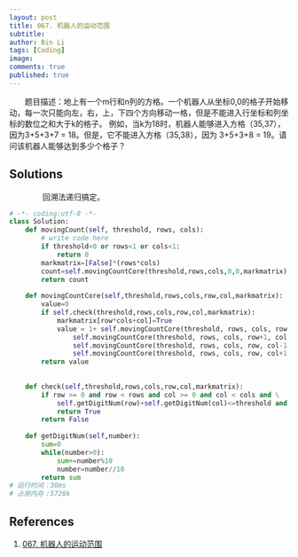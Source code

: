 ```yaml
---
layout: post
title: 067. 机器人的运动范围
subtitle:
author: Bin Li
tags: [Coding]
image: 
comments: true
published: true
---
```


　　题目描述：地上有一个m行和n列的方格。一个机器人从坐标0,0的格子开始移动，每一次只能向左，右，上，下四个方向移动一格，但是不能进入行坐标和列坐标的数位之和大于k的格子。 例如，当k为18时，机器人能够进入方格（35,37），因为3+5+3+7 = 18。但是，它不能进入方格（35,38），因为 3+5+3+8 = 19。请问该机器人能够达到多少个格子？

## Solutions
　　
　　回溯法递归搞定。

```python
# -*- coding:utf-8 -*-
class Solution:
    def movingCount(self, threshold, rows, cols):
        # write code here
        if threshold<0 or rows<1 or cols<1:
            return 0
        markmatrix=[False]*(rows*cols)
        count=self.movingCountCore(threshold,rows,cols,0,0,markmatrix)
        return count
    
    def movingCountCore(self,threshold,rows,cols,row,col,markmatrix):
        value=0
        if self.check(threshold,rows,cols,row,col,markmatrix):
            markmatrix[row*cols+col]=True
            value = 1+ self.movingCountCore(threshold, rows, cols, row-1, col, markmatrix)+ \
                self.movingCountCore(threshold, rows, cols, row+1, col, markmatrix) + \
                self.movingCountCore(threshold, rows, cols, row, col-1, markmatrix) + \
                self.movingCountCore(threshold, rows, cols, row, col+1, markmatrix)
        return value
        
    
    def check(self,threshold,rows,cols,row,col,markmatrix):
        if row >= 0 and row < rows and col >= 0 and col < cols and \
            self.getDigitNum(row)+self.getDigitNum(col)<=threshold and not markmatrix[row*cols+col]:
            return True
        return False
    
    def getDigitNum(self,number):
        sum=0
        while(number>0):
            sum+=number%10
            number=number//10
        return sum
# 运行时间：30ms
# 占用内存：5728k
```

## References
1. [067. 机器人的运动范围](https://www.nowcoder.com/practice/6e5207314b5241fb83f2329e89fdecc8?tpId=13&tqId=11219&rp=1&ru=%2Fta%2Fcoding-interviews&qru=%2Fta%2Fcoding-interviews%2Fquestion-ranking&tPage=4)